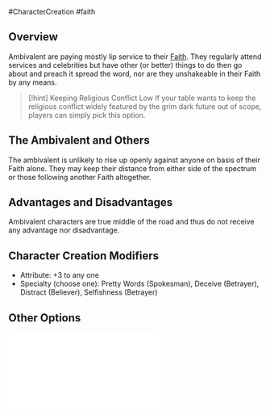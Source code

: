 #CharacterCreation #faith 
## Overview
Ambivalent are paying mostly lip service to their [Faith](/LifePath/Faith/Faith.md). They regularly attend services and celebrities but have other (or better) things to do then go about and preach it spread the word, nor are they unshakeable in their Faith by any means.

> [!hint] Keeping Religious Conflict Low
> If your table wants to keep the religious conflict widely featured by the grim dark future out of scope, players can simply pick this option.


## The Ambivalent and Others
The ambivalent is unlikely to rise up openly against anyone on basis of their Faith alone. They may keep their distance from either side of the spectrum or those following another Faith altogether.


## Advantages and Disadvantages
Ambivalent characters are true middle of the road and thus do not receive any advantage nor disadvantage.

## Character Creation Modifiers
- Attribute: +3 to any one
- Specialty (choose one): Pretty Words (Spokesman), Deceive (Betrayer), Distract (Believer), Selfishness (Betrayer)

## Other Options
![Degrees of Faith](/LifePath/Faith/Degrees%20of%20Faith.md)
